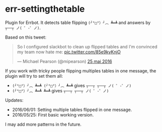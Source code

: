 # err-settingthetable

Plugin for Errbot.
It detects table flipping `(╯°□°）╯︵ ┻━┻` and answers by `┬──┬ ノ( ゜-゜ノ)`.

Based on this tweet:
<blockquote class="twitter-tweet" data-lang="fr"><p lang="en" dir="ltr">So I configured slackbot to clean up flipped tables and I&#39;m convinced my team now hate me: <a href="https://t.co/85e9kyKnjO">pic.twitter.com/85e9kyKnjO</a></p>&mdash; Michael Pearson (@mipearson) <a href="https://twitter.com/mipearson/status/735306904642199552">25 mai 2016</a></blockquote>
<script async src="//platform.twitter.com/widgets.js" charset="utf-8"></script>

If you work with tricky people flipping multiples tables in one message, the plugin will try to set them all:

* `(╯°□°）╯︵ ┻━┻ (╯°□°）╯︵ ┻━┻` gives `┬──┬ ┬──┬ ノ( ゜-゜ノ)`
* `(╯°□°）╯︵ ┻━┻ ┻━┻` gives `┬──┬ ┬──┬ ノ( ゜-゜ノ)`

Updates:

* 2016/06/01: Setting multiple tables flipped in one message.
* 2016/05/25: First basic working version.

I may add more patterns in the future.
